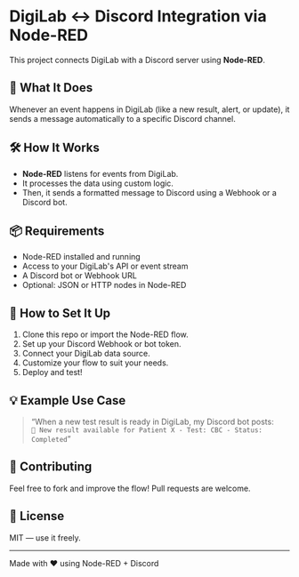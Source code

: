 # DigiLab ↔ Discord Integration via Node-RED

This project connects DigiLab with a Discord server using **Node-RED**.

## 🔗 What It Does

Whenever an event happens in DigiLab (like a new result, alert, or update), it sends a message automatically to a specific Discord channel.

## 🛠️ How It Works

- **Node-RED** listens for events from DigiLab.
- It processes the data using custom logic.
- Then, it sends a formatted message to Discord using a Webhook or a Discord bot.

## 📦 Requirements

- Node-RED installed and running
- Access to your DigiLab's API or event stream
- A Discord bot or Webhook URL
- Optional: JSON or HTTP nodes in Node-RED

## 🚀 How to Set It Up

1. Clone this repo or import the Node-RED flow.
2. Set up your Discord Webhook or bot token.
3. Connect your DigiLab data source.
4. Customize your flow to suit your needs.
5. Deploy and test!

## 💡 Example Use Case

> “When a new test result is ready in DigiLab, my Discord bot posts:  
> `🧪 New result available for Patient X - Test: CBC - Status: Completed`”

## 🤝 Contributing

Feel free to fork and improve the flow! Pull requests are welcome.

## 📄 License

MIT — use it freely.

---

Made with ❤️ using Node-RED + Discord

